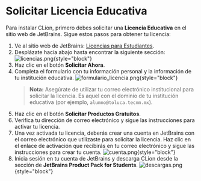# Solicitar Licencia Educativa

Para instalar CLion, primero debes solicitar una **Licencia Educativa** en
el sitio web de JetBrains. Sigue estos pasos para obtener tu licencia:

1. Ve al sitio web de
   JetBrains: [Licencias para Estudiantes](https://www.jetbrains.com/es-es/community/education/#students/).
2. Desplázate hacia abajo hasta encontrar la siguiente sección:
   ![licencias.png](licencias.png){style="block"}
3. Haz clic en el botón **Solicitar Ahora**.
4. Completa el formulario con tu información personal y la información de tu institución
   educativa.
   ![formulario_licencia.png](formulario_licencia.png){style="block"}
   > **Nota:** Asegúrate de utilizar tu correo electrónico institucional para solicitar la licencia.
   > Es aquel con el dominio de tu institución educativa (por ejemplo, `alumno@toluca.tecnm.mx`).
5. Haz clic en el botón **Solicitar Productos Gratuitos**.
6. Verifica tu dirección de correo electrónico y sigue las instrucciones para activar tu licencia.
7. Una vez activada tu licencia, deberás crear una cuenta en JetBrains con el correo electrónico que utilizaste para
   solicitar la licencia. Haz clic en el enlace de activación que recibirás en tu correo electrónico y sigue las
   instrucciones para crear tu cuenta.
   ![cuenta.png](cuenta.png){style="block"}
8. Inicia sesión en tu cuenta de JetBrains y descarga CLion desde la sección de **JetBrains Product Pack for Students**.
   ![descargas.png](descargas.png){style="block"}